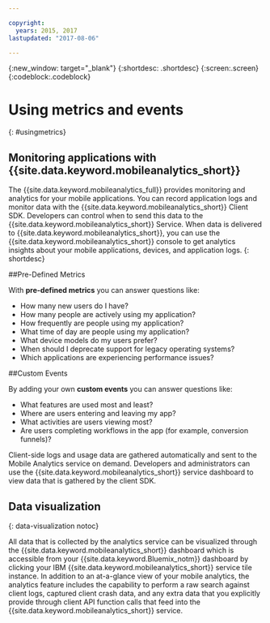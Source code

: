 ```yaml
---

copyright:
  years: 2015, 2017
lastupdated: "2017-08-06"

---
```

{:new_window: target="_blank"}
{:shortdesc: .shortdesc}
{:screen:.screen}
{:codeblock:.codeblock}

# Using metrics and events
{: #usingmetrics}

## Monitoring applications with {{site.data.keyword.mobileanalytics_short}}

The {{site.data.keyword.mobileanalytics_full}} provides monitoring and analytics for your mobile applications. You can record application logs and monitor data with the {{site.data.keyword.mobileanalytics_short}} Client SDK. Developers can control when to send this data to the {{site.data.keyword.mobileanalytics_short}} Service. When data is delivered to {{site.data.keyword.mobileanalytics_short}}, you can use the {{site.data.keyword.mobileanalytics_short}} console to get analytics insights about your mobile applications, devices, and application logs.
{: shortdesc}

##Pre-Defined Metrics

With **pre-defined metrics** you can answer questions like:

* How many new users do I have?  
* How many people are actively using my application?  
* How frequently are people using my application? 
* What time of day are people using my application?  
* What device models do my users prefer? 
* When should I deprecate support for legacy operating systems? 
* Which applications are experiencing performance issues?  

##Custom Events

By adding your own **custom events** you can answer questions like: 

* What features are used most and least?  
* Where are users entering and leaving my app?  
* What activities are users viewing most?  
* Are users completing workflows in the app (for example, conversion funnels)?   

Client-side logs and usage data are gathered automatically and sent to the Mobile Analytics service on demand. Developers and administrators can use the {{site.data.keyword.mobileanalytics_short}} service dashboard to view data that is gathered by the client SDK.

## Data visualization
{: data-visualization notoc}

All data that is collected by the analytics service can be visualized through the {{site.data.keyword.mobileanalytics_short}} dashboard which is accessible from your {{site.data.keyword.Bluemix_notm}} dashboard by clicking your IBM {{site.data.keyword.mobileanalytics_short}} service tile instance. <!--You can also create custom charts, based on data that is collected by the analytics service in the dashboard.--> In addition to an at-a-glance view of your mobile analytics, the analytics feature includes the capability to perform a raw search against client logs, captured client crash data, and any extra data that you explicitly provide through client API function calls that feed into the {{site.data.keyword.mobileanalytics_short}} service. 

